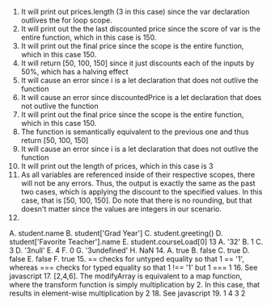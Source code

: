 1. It will print out prices.length (3 in this case) since the var declaration outlives the for loop scope.
2. It will print out the the last discounted price since the score of var is the entire function, which in this case is 150.
3. It will print out the final price since the scope is the entire function, which in this case 150. 
4. It will return [50, 100, 150] since it just discounts each of the inputs by 50%, which has a halving effect
5. It will cause an error since i is a let declaration that does not outlive the function
6. It will cause an error since discountedPrice is a let declaration that does not outlive the function
7. It will print out the final price since the scope is the entire function, which in this case 150. 
8. The function is semantically equivalent to the previous one and thus return [50, 100, 150]
9. It will cause an error since i is a let declaration that does not outlive the function
10. It will print out the length of prices, which in this case is 3
11. As all variables are referenced inside of their respective scopes, there will not be any errors. Thus, the output is exactly the same as the past two cases, which is applying the discount to the specified values. In this case, that is [50, 100, 150]. Do note that there is no rounding, but that doesn't matter since the values are integers in our scenario.
12.
A. student.name
B. student['Grad Year']
C. student.greeting()
D. student['Favorite Teacher'].name
E. student.courseLoad[0]
13
A. '32'
B. 1
C. 3
D. '3null'
E. 4
F. 0
G. '3undefined'
H. NaN
14. 
A. true
B. false
C. true
D. false
E. false
F. true
15. == checks for untyped equality so that 1 == '1', whereas === checks for typed equality so that 1 !== '1' but 1 === 1
16. See javascript
17. [2,4,6]. The modifyArray is equivalent to a map function, where the transform function is simply multiplication by 2. In this case, that results in element-wise multiplication by 2
18. See javascript
19. 1 4 3 2

